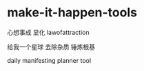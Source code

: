 # make-it-happen-tools

心想事成
显化
lawofattraction

给我一个星球 去除杂质 锤炼根基


daily manifesting planner tool 
